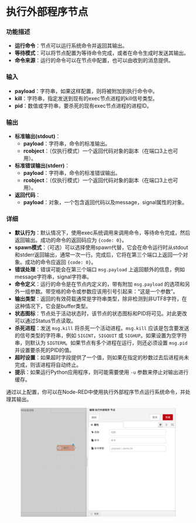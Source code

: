 # 执行外部程序节点

### 功能描述

* **运行命令**：节点可以运行系统命令并返回其输出。
* **等待模式**：可以将节点配置为等待命令完成，或者在命令生成时发送其输出。
* **命令来源**：运行的命令可以在节点中配置，也可以由收到的消息提供。

### 输入

* **payload**：字符串，如果这样配置，则将被附加到执行命令中。
* **kill**：字符串，指定发送到现有的exec节点进程的kill信号类型。
* **pid**：数值或字符串，要杀死的现有exec节点进程的进程ID。

### 输出

* **标准输出(stdout)**：
  * **payload**：字符串，命令的标准输出。
  * **rcobject**：（仅执行模式）一个返回代码对象的副本（在端口3上也可用）。
* **标准错误输出(stderr)**：
  * **payload**：字符串，命令的标准错误输出。
  * **rcobject**：（仅执行模式）一个返回代码对象的副本（在端口3上也可用）。
* **返回代码**：
  * **payload**：对象，一个包含返回代码以及message，signal属性的对象。

### 详细

* **默认行为**：默认情况下，使用exec系统调用来调用命令，等待命令完成，然后返回输出。成功的命令的返回码应为 `{code: 0}`。
* **spawn模式**：（可选）可以选择使用spawn代替，它会在命令运行时从stdout和stderr返回输出，通常一次一行。完成后，它将在第三个端口上返回一个对象。成功的命令应返回 `{code: 0}`。
* **错误处理**：错误可能会在第三个端口 `msg.payload` 上返回额外的信息，例如message字符串，signal字符串。
* **命令定义**：运行的命令是在节点内定义的，带有附加 `msg.payload` 的选项和另外一组参数。带空格的命令或参数应该用引号引起来：“这是一个参数”。
* **输出类型**：返回的有效荷载通常是字符串类型，除非检测到非UTF8字符，在这种情况下，它会是buffer类型。
* **状态图标**：节点处于活动状态时，该节点的状态图标和PID将可见。对此更改可以通过Status节点读取。
* **杀死进程**：发送 `msg.kill` 将杀死一个活动进程。`msg.kill` 应该是包含要发送的信号类型的字符串，例如 `SIGINT`，`SIGQUIT` 或 `SIGHUP`。如果设置为空字符串，则默认为 `SIGTERM`。如果节点有多个进程在运行，则还必须设置 `msg.pid` 并设置要杀死的PID的值。
* **超时设置**：如果超时字段提供了一个值，则如果在指定的秒数过去后进程尚未完成，则该进程将自动终止。
* **提示**：如果运行Python应用程序，则可能需要使用 `-u` 参数来停止对输出进行缓存。

通过以上配置，你可以在Node-RED中使用执行外部程序节点运行系统命令，并处理其输出。

<figure><img src="../.gitbook/assets/执行外部程序.png" alt=""><figcaption></figcaption></figure>
